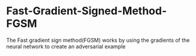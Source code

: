# Fast-Gradient-Signed-Method-FGSM
The Fast gradient sign method(FGSM) works by using the gradients of the neural network 
to create an adversarial example
